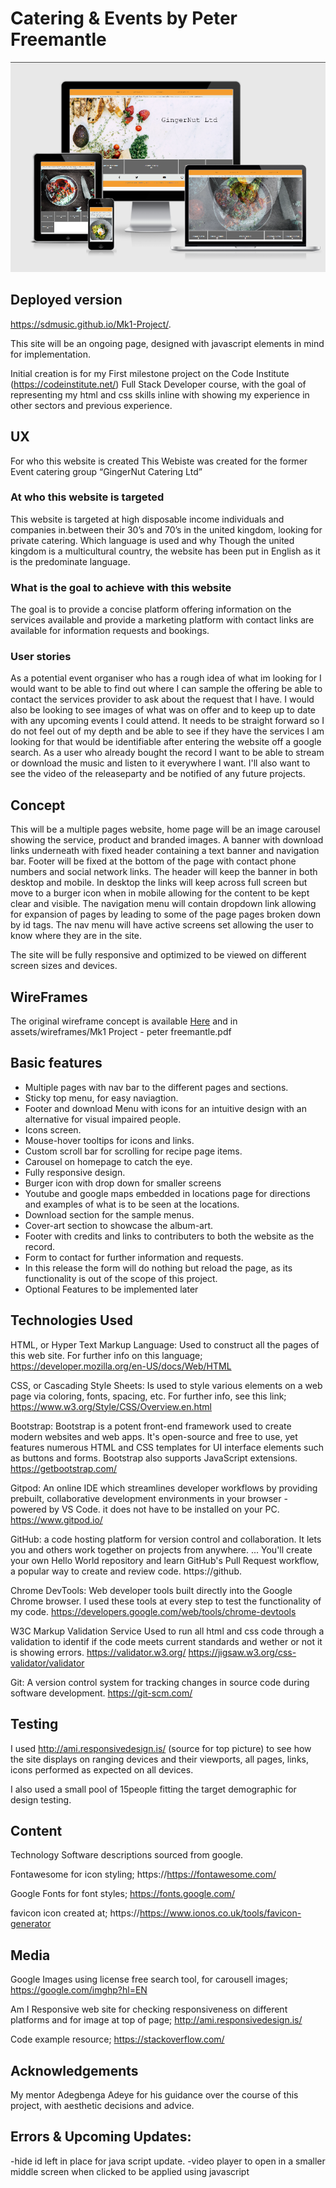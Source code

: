 # Catering & Events by Peter Freemantle

![readme-img](assets/images/readme-img.png)

## Deployed version

https://sdmusic.github.io/Mk1-Project/.

This site will be an ongoing page, designed with javascript elements in  mind for implementation.

Initial creation is for my First milestone project on the Code Institute (https://codeinstitute.net/) Full Stack Developer course, with the goal of representing my html and css skills inline with showing my experience in other sectors and previous experience.

## UX

For who this website is created
This Webiste was created for the former Event catering group “GingerNut Catering Ltd”

### At who this website is targeted

This website is targeted at high disposable income individuals and companies  in.between their 30’s and 70’s in the united kingdom, looking for private catering.
Which language is used and why
Though the united kingdom is a multicultural country, the website has been put in English as it is the predominate language.

### What is the goal to achieve with this website

The goal is to provide a concise platform offering information on the services available and provide a marketing platform with contact links are available for information requests and bookings.

### User stories

As a potential event organiser  who has a rough idea of what im looking for I would want to be able to find out where I can sample the offering be able to contact the services provider to ask about the request that I have.
I would also be looking to see images of what was on offer and to keep up to date with any upcoming events I could attend.
It needs to be straight forward so I do not feel out of my depth and be able to see if they have the services I am looking for that would be identifiable after entering the website off a google search.
As a user who already bought the record I want to be able to stream or download the music and listen to it everywhere I want. I'll also want to see the video of the releaseparty and be notified of any future projects.


## Concept

This will be a multiple pages website, home page will be an image carousel showing  the service, product and branded images. A banner with download links underneath with fixed header containing a text banner and navigation bar. Footer will be fixed at the bottom of the page with contact phone numbers and social network links.
The header will keep the banner in both desktop and mobile. In desktop the links will keep across full screen but move to a burger icon when in mobile allowing for the content to be kept clear and visible.
The navigation menu will contain dropdown link allowing for expansion of pages by leading to some of the page pages broken down by id tags. The nav menu will have active screens set allowing the user to know where they are in the site.

The site will be fully responsive and optimized to be viewed on different screen sizes and devices.

## WireFrames

The original wireframe concept  is available <a href= "assets/wireframes/Mk1 Project - peter freemantle.pdf" target="_blank">Here</a> and in assets/wireframes/Mk1 Project - peter freemantle.pdf

## Basic features

* Multiple pages with nav bar to the different pages and sections.
* Sticky top menu, for  easy naviagtion.
* Footer and download Menu with icons for an intuitive design with an alternative for visual impaired people.
* Icons screen.
* Mouse-hover tooltips for icons and links.
* Custom scroll bar for scrolling for recipe page items.
* Carousel on homepage to catch the eye.
* Fully responsive design.
* Burger icon with drop down for smaller screens
* Youtube and google maps embedded in locations page for directions and examples of what is to be seen at the locations.
* Download section for the sample menus.
* Cover-art section to showcase the album-art.
* Footer with credits and links to contributers to both the website as the record.
* Form to contact for further information and requests.
* In this release the form will do nothing but reload the page, as its functionality is out of the scope of this project.
* Optional Features to be implemented later

## Technologies Used

HTML, or Hyper Text Markup Language: Used to construct all the pages of this web site. For further info on this language;
https://developer.mozilla.org/en-US/docs/Web/HTML

CSS, or Cascading Style Sheets: Is used to style various elements on a web page via coloring, fonts, spacing, etc. For further info, see this link; https://www.w3.org/Style/CSS/Overview.en.html

Bootstrap: Bootstrap is a potent front-end framework used to create modern websites and web apps. It's open-source and free to use, yet features numerous HTML and CSS templates for UI interface elements such as buttons and forms. Bootstrap also supports JavaScript extensions. https://getbootstrap.com/

Gitpod: An online IDE which streamlines developer workflows by providing prebuilt, collaborative development environments in your browser - powered by VS Code. it does not have to be installed on your PC. https://www.gitpod.io/

GitHub: a code hosting platform for version control and collaboration. It lets you and others work together on projects from anywhere. ... You'll create your own Hello World repository and learn GitHub's Pull Request workflow, a popular way to create and review code. https://github.

Chrome DevTools: Web developer tools built directly into the Google Chrome browser. I used these tools at every step to test the functionality of my code. https://developers.google.com/web/tools/chrome-devtools

W3C Markup Validation Service Used to run all html and css code through a validation to identif if the code meets current standards and wether or not it is showing errors. https://validator.w3.org/ https://jigsaw.w3.org/css-validator/validator

Git: A version control system for tracking changes in source code during software development. https://git-scm.com/


## Testing

I used http://ami.responsivedesign.is/ (source for top picture) to see how the site displays on ranging devices and their viewports, all pages, links, icons performed as expected on all devices.

I also used a small pool of 15people fitting the target demographic for design testing.

## Content
Technology Software descriptions sourced from google.

Fontawesome for icon styling; https://https://fontawesome.com/

Google Fonts for font styles; https://fonts.google.com/

favicon icon created at; https://https://www.ionos.co.uk/tools/favicon-generator

## Media

Google Images using license free search tool, for carousell images; https://google.com/imghp?hl=EN


Am I Responsive web site for checking responsiveness on different platforms and for image at top of page; http://ami.responsivedesign.is/


Code example resource; https://stackoverflow.com/ 

## Acknowledgements

My mentor Adegbenga Adeye for his guidance over the course of this project, with aesthetic decisions and advice. 

## Errors & Upcoming Updates:

-hide id left in place for java script update.
-video player to open in a smaller middle screen when clicked to be applied using javascript
